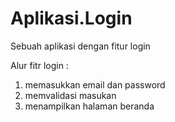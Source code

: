 # Aplikasi.Login
Sebuah aplikasi dengan fitur login

Alur fitr login :
1. memasukkan email dan password
2. memvalidasi masukan
3. menampilkan halaman beranda
